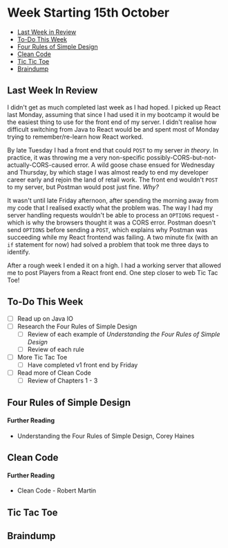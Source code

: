 # Week Starting 15th October

- [Last Week in Review](#last-week-in-review)
- [To-Do This Week](#to-do-this-week)
- [Four Rules of Simple Design](#four-rules-of-simple-design)
- [Clean Code](#clean-code)
- [Tic Tic Toe](#tic-tac-toe)
- [Braindump](#braindump)

## Last Week In Review
I didn't get as much completed last week as I had hoped. I picked up React last Monday, assuming that since I had used it in my bootcamp it would be the easiest thing to use for the front end of my server. I didn't realise how difficult switching from Java to React would be and spent most of Monday trying to remember/re-learn how React worked.

By late Tuesday I had a front end that could `POST` to my server _in theory_. In practice, it was throwing me a very non-specific possibly-CORS-but-not-actually-CORS-caused error. A wild goose chase ensued for Wednesday and Thursday, by which stage I was almost ready to end my developer career early and rejoin the land of retail work. The front end wouldn't `POST` to my server, but Postman would post just fine. _Why?_

It wasn't until late Friday afternoon, after spending the morning away from my code that I realised exactly what the problem was. The way I had my server handling requests wouldn't be able to process an `OPTIONS` request - which is why the browsers thought it was a CORS error. Postman doesn't send `OPTIONS` before sending a `POST`, which explains why Postman was succeeding while my React frontend was failing. A two minute fix (with an `if` statement for now) had solved a problem that took me three days to identify.

After a rough week I ended it on a high. I had a working server that allowed me to post Players from a React front end. One step closer to web Tic Tac Toe!

## To-Do This Week

- ☐ Read up on Java IO
- ☐ Research the Four Rules of Simple Design
    - ☐ Review of each example of _Understanding the Four Rules of Simple Design_
    - ☐ Review of each rule
- ☐ More Tic Tac Toe
    - ☐ Have completed v1 front end by Friday
- ☐ Read more of Clean Code
    - ☐ Review of Chapters 1 - 3

## Four Rules of Simple Design


#### Further Reading
- Understanding the Four Rules of Simple Design, Corey Haines

## Clean Code


#### Further Reading
- Clean Code - Robert Martin

## Tic Tac Toe



## Braindump
